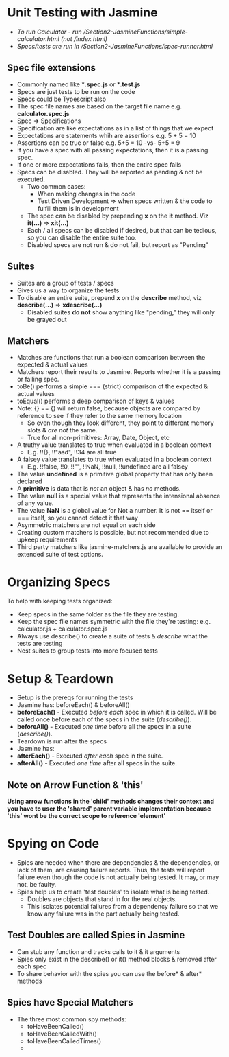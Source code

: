# Unit Testing with Jasmine

- *To run Calculator - run /Section2-JasmineFunctions/simple-calculator.html (not /index.html)*
- *Specs/tests are run in /Section2-JasmineFunctions/spec-runner.html*

## Spec file extensions
- Commonly named like ***.spec.js** or ***.test.js**
- Specs are just tests to be run on the code
- Specs could be Typescript also
- The spec file names are based on the target file name e.g. **calculator.spec.js**
- Spec => Specifications
- Specification are like expectations as in a list of things that we expect
- Expectations are statements whih are assertions e.g. 5 + 5 = 10
- Assertions can be true or false e.g. 5+5 = 10 -vs- 5+5 = 9
- If you have a spec with all passing expectations, then it is a passing spec.
- If one or more expectations fails, then the entire spec fails
- Specs can be disabled. They will be reported as pending & not be executed.
  - Two common cases:
    - When making changes in the code
    - Test Driven Development => when specs written & the code to fulfill them is in development
  - The spec can be disabled by prepending **x** on the **it** method. Viz **it(...)** => **xit(...)**
  - Each / all specs can be disabled if desired, but that can be tedious, so you can disable the entire suite too.
  - Disabled specs are not run & do not fail, but report as "Pending"

## Suites
- Suites are a group of tests / specs 
- Gives us a way to organize the tests
- To disable an entire suite, prepend **x** on the **describe** method, viz **describe(...)** => **xdescribe(...)**
  - Disabled suites **do not** show anything like "pending," they will only be grayed out

## Matchers
- Matches are functions that run a boolean comparison between the expected & actual values
- Matchers report their results to Jasmine. Reports whether it is a passing or failing spec.
- toBe() performs a simple === (strict) comparison of the expected & actual values
- toEqual() performs a deep comparison of keys & values
- Note: {} == {} will return false, because objects are compared by reference to see if they refer to the same memory location
  - So even though they look different, they point to different memory slots & *are not* the same.
  - True for all non-primitives: Array, Date, Object, etc
- A truthy value translates to true when evaluated in a boolean context
  - E.g. !!{}, !!"asd", !!34 are all true 
- A falsey value translates to true when evaluated in a boolean context
  - E.g. !!false, !!0, !!"", !!NaN, !!null, !!undefined are all falsey
- The value **undefined** is a primitive global property that has only been declared
- A **primitive** is data that is *not* an object & has *no* methods.
- The value **null** is a special value that represents the intensional absence of any value.
- The value **NaN** is a global value for Not a number. It is not == itself or === itself, so you cannot detect it that way
- Asymmetric matchers are not equal on each side
- Creating custom matchers is possible, but not recommended due to upkeep requirements
- Third party matchers like jasmine-matchers.js are available to provide an extended suite of test options.


# Organizing Specs
To help with keeping tests organized:
- Keep specs in the same folder as the file they are testing.
- Keep the spec file names symmetric with the file they're testing: e.g. calculator.js + calculator.spec.js
- Always use describe() to create a suite of tests & *describe* what the tests are testing
- Nest suites to group tests into more focused tests

# Setup & Teardown
- Setup is the prereqs for running the tests
- Jasmine has: beforeEach() & beforeAll()
- **beforeEach()** - Executed *before each* spec in which it is called. Will be called once before each of the specs in the suite (*describe()*).
- **beforeAll()** - Executed *one time* before all the specs in a suite (*describe()*).
- Teardown is run after the specs
- Jasmine has:
- **afterEach()** - Executed *after each* spec in the suite.
- **afterAll()** - Executed *one time* after all specs in the suite.

## Note on Arrow Function & 'this'
**Using arrow functions in the 'child' methods changes their context**
**and you have to user the 'shared' parent variable implementation because**
**'this' wont be the correct scope to reference 'element'**


# Spying on Code 
- Spies are needed when there are dependencies & the dependencies, or lack of them, are causing failure reports. 
  Thus, the tests will report failure even though the code is not actually being tested. It may, or may not, be faulty.
- Spies help us to create 'test doubles' to isolate what is being tested.
  - Doubles are objects that stand in for the real objects.
  - This isolates potential failures from a dependency failure so that we know any failure was in the part actually being tested.

## Test Doubles are called Spies in Jasmine
- Can stub any function and tracks calls to it & it arguments
- Spies only exist in the describe() or it() method blocks & removed after each spec
- To share behavior with the spies you can use the before* & after* methods

## Spies have Special Matchers
- The three most common spy methods:
  - toHaveBeenCalled()
  - toHaveBeenCalledWith()
  - toHaveBeenCalledTimes()
  - 











